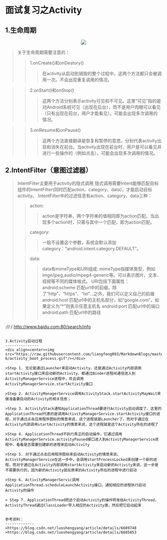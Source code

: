 面试复习之Activity
================
1.生命周期
----------
</n>
<div align=center><img  src="https://raw.githubusercontent.com/liangfeng093/MarkdownBlogs/master/res/2018-6/activity_lifecycle.png"/></div>


>关于生命周期需要注意的：
>>1.onCreate()和onDestory()
>>>在activity从启动到销毁的整个过程中，这两个方法都只会被调用一次。不会出现重复调用的情况。

> 
>>2.onStart()和onStop()
>>>这两个方法分别表示activity可见和不可见。这里“可见”指的是对Android系统可见（出现在后台），而不是用户肉眼可以看见（只有出现在前台，用户才能看见）。可能会出现多次调用的情况。

>>3.onResume和onPause()
>>>这两个方法直接翻译是恢复和暂停的意思。分别代表activity出现和消失在前台。当activity出现在前台时，用户是可以看见并进行一些操作的（例如点击）。可能会出现多次调用的情况。

2.IntentFilter（意图过滤器）
---------------
>IntentFilter主要用于activity的隐式调用
>隐式调用需要Intent能够匹配目标组件的IntentFilter(同时匹配action、category、data)，才能启动目标activity。
>IntentFilter中的过滤信息有action、category、data三种：
>>action:
>>>action是字符串，两个字符串的值相同即为action匹配。当出现多个action时，只需与其中一个匹配，即为action匹配。
>
>>category:
>>>一般不设置这个参数，系统会默认添加category：“android.intent.category.DEFAULT”。
>
>>data:
>>>data有mimeType和URI组成:
>>>mimeType指媒体类型，例如imge/jpeg,audio/mpeg4-generic等。可以表示图片、文本、视频等不同的媒体格式。
>>>URI包括下面属性：
>>>android:scheme 匹配url中的前缀，除了“http”、“https”、“tel”...之外，我们可以定义自己的前缀
>>>android:host 匹配url中的主机名部分，如“google.com”，如果定义为“*”则表示任意主机名
>>>android:port 匹配url中的端口
>>>android:path 匹配url中的路径
>>>```
<scheme>://<host>:<port>/<path>
http://www.baidu.com:80/search/info
```

3.Activity启动过程
---------------
<div align=center><img  src="https://raw.githubusercontent.com/liangfeng093/MarkdownBlogs/master/res/2018-6/activity_boot_process.gif"/></div>

>Step 1. 无论是通过Launcher来启动Activity，还是通过Activity内部调用startActivity接口来启动新的Activity，都通过Binder进程间通信进入到ActivityManagerService进程中，并且调用ActivityManagerService.startActivity接口

>Step 2. ActivityManagerService调用ActivityStack.startActivityMayWait来做准备要启动的Activity的相关信息；

>Step 3. ActivityStack通知ApplicationThread要进行Activity启动调度了，这里的ApplicationThread代表的是调用ActivityManagerService.startActivity接口的进程，对于通过点击应用程序图标的情景来说，这个进程就是Launcher了，而对于通过在Activity内部调用startActivity的情景来说，这个进程就是这个Activity所在的进程了

>Step 4. ApplicationThread不执行真正的启动操作，它通过调用ActivityManagerService.activityPaused接口进入到ActivityManagerService进程中，看看是否需要创建新的进程来启动Activity

>Step 5. 对于通过点击应用程序图标来启动Activity的情景来说，ActivityManagerService在这一步中，会调用startProcessLocked来创建一个新的进程，而对于通过在Activity内部调用startActivity来启动新的Activity来说，这一步是不需要执行的，因为新的Activity就在原来的Activity所在的进程中进行启动

>Step 6. ActivityManagerServic调用ApplicationThread.scheduleLaunchActivity接口，通知相应的进程执行启动Activity的操作

> Step 7. ApplicationThread把这个启动Activity的操作转发给ActivityThread，ActivityThread通过ClassLoader导入相应的Activity类，然后把它启动起来


参考资料：
-------------
>https://blog.csdn.net/luoshengyang/article/details/6689748
>https://blog.csdn.net/luoshengyang/article/details/6685853